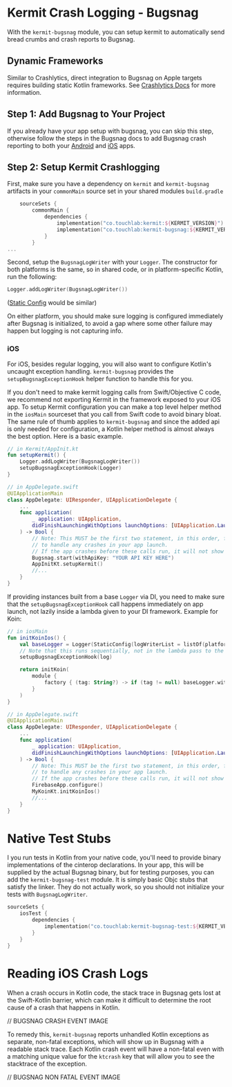 # Kermit Crash Logging - Bugsnag

With the `kermit-bugsnag` module, you can setup kermit to automatically send bread crumbs and crash reports to Bugsnag.

## Dynamic Frameworks

Similar to Crashlytics, direct integration to Bugsnag on Apple targets requires building static Kotlin frameworks. See
[Crashlytics Docs](../kermit-crashlytics/README.md) for more information.

## Step 1: Add Bugsnag to Your Project
If you already have your app setup with bugsnag, you can skip this step, otherwise follow the steps in the Bugsnag docs 
to add Bugsnag crash reporting to both your [Android](https://docs.bugsnag.com/platforms/android/) and [iOS](https://docs.bugsnag.com/platforms/ios/) apps.

## Step 2: Setup Kermit Crashlogging 
First, make sure you have a dependency on `kermit` and `kermit-bugsnag` artifacts in your `commonMain` source set in 
your shared modules `build.gradle`
```kotlin
    sourceSets {
        commonMain {
            dependencies {
                implementation("co.touchlab:kermit:${KERMIT_VERSION}")
                implementation("co.touchlab:kermit-bugsnag:${KERMIT_VERSION}")
            }
        }
...
```

Second, setup the `BugsnagLogWriter` with your `Logger`. The constructor for both platforms is the same, so in
shared code, or in platform-specific Kotlin, run the following:

```kotlin
Logger.addLogWriter(BugsnagLogWriter())
```

([Static Config](../Kermit#local-configuration) would be similar)

On either platform, you should make sure logging is configured immediately after Bugsnag is initialized, to avoid
a gap where some other failure may happen but logging is not capturing info.

### iOS

For iOS, besides regular logging, you will also want to configure Kotlin's uncaught exception handling. `kermit-bugsnag`
provides the `setupBugsnagExceptionHook` helper function to handle this for you.

If you don't need to make kermit logging calls from Swift/Objective C code, we recommend not exporting Kermit in the 
framework exposed to your iOS app. To setup Kermit configuration you can make a top level helper method in the `iosMain` 
sourceset that you call from Swift code to avoid binary bloat. The same rule of thumb applies to `kermit-bugsnag` and 
since the added api is only needed for configuration, a Kotlin helper method is almost always the best option. Here is a basic example.

```kotlin
// in Kermit/AppInit.kt
fun setupKermit() {
    Logger.addLogWriter(BugsnagLogWriter())
    setupBugsnagExceptionHook(Logger)
}
```

```swift
// in AppDelegate.swift
@UIApplicationMain
class AppDelegate: UIResponder, UIApplicationDelegate {
    ...
    func application(
        _ application: UIApplication, 
        didFinishLaunchingWithOptions launchOptions: [UIApplication.LaunchOptionsKey: Any]?
    ) -> Bool {
        // Note: This MUST be the first two statement, in this order, for Kermit and Bugsnag
        // to handle any crashes in your app launch. 
        // If the app crashes before these calls run, it will not show up properly in the dashboard
        Bugsnag.start(withApiKey: "YOUR API KEY HERE")
        AppInitKt.setupKermit()
        //...
    }
}
```

If providing instances built from a base `Logger` via DI, you need to make sure that the `setupBugsnagExceptionHook` 
call happens immediately on app launch, not lazily inside a lambda given to your DI framework. 
Example for Koin: 
```kotlin
// in iosMain
fun initKoinIos() {
    val baseLogger = Logger(StaticConfig(logWriterList = listOf(platformLogWriter(), BugsnagLogWriter())))
    // Note that this runs sequentially, not in the lambda pass to the module function
    setupBugsnagExceptionHook(log)

    return initKoin(
        module { 
            factory { (tag: String?) -> if (tag != null) baseLogger.withTag(tag) else baseLogger }
        }
    )
}
```

```swift
// in AppDelegate.swift
@UIApplicationMain
class AppDelegate: UIResponder, UIApplicationDelegate {
    ...
    func application(
        _ application: UIApplication, 
        didFinishLaunchingWithOptions launchOptions: [UIApplication.LaunchOptionsKey: Any]?
    ) -> Bool {
        // Note: This MUST be the first two statement, in this order, for Kermit and Bugsnag
        // to handle any crashes in your app launch. 
        // If the app crashes before these calls run, it will not show up properly in the dashboard
        FirebaseApp.configure()
        MyKoinKt.initKoinIos()
        //...
    }
}
```

# Native Test Stubs

I you run tests in Kotlin from your native code, you'll need to provide binary implementations of the cinterop declarations.
In your app, this will be supplied by the actual Bugsnag binary, but for testing purposes, you can add the `kermit-bugsnag-test`
module. It is simply basic Objc stubs that satisfy the linker. They do not actually work, so you should not initialize your
tests with `BugsnagLogWriter`.

```kotlin
sourceSets {
    iosTest {
        dependencies {
            implementation("co.touchlab:kermit-bugsnag-test:${KERMIT_VERSION}")
        }
    }
}
```

# Reading iOS Crash Logs
When a crash occurs in Kotlin code, the stack trace in Bugsnag gets lost at the Swift-Kotlin barrier, which can make it
difficult to determine the root cause of a crash that happens in Kotlin. 

// BUGSNAG CRASH EVENT IMAGE 

To remedy this, `kermit-bugsnag` reports unhandled Kotlin exceptions as separate, non-fatal exceptions, which will show up in Bugsnag with a readable stack trace. Each Kotlin crash event will have a non-fatal even with a matching unique value for the `ktcrash` key that will allow you to see the stacktrace of the exception. 

// BUGSNAG NON FATAL EVENT IMAGE 
